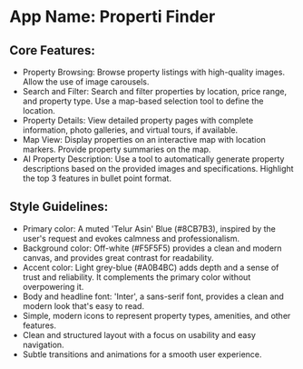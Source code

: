 # **App Name**: Properti Finder

## Core Features:

- Property Browsing: Browse property listings with high-quality images. Allow the use of image carousels.
- Search and Filter: Search and filter properties by location, price range, and property type. Use a map-based selection tool to define the location.
- Property Details: View detailed property pages with complete information, photo galleries, and virtual tours, if available.
- Map View: Display properties on an interactive map with location markers. Provide property summaries on the map.
- AI Property Description: Use a tool to automatically generate property descriptions based on the provided images and specifications.  Highlight the top 3 features in bullet point format.

## Style Guidelines:

- Primary color: A muted 'Telur Asin' Blue (#8CB7B3), inspired by the user's request and evokes calmness and professionalism.
- Background color: Off-white (#F5F5F5) provides a clean and modern canvas, and provides great contrast for readability.
- Accent color: Light grey-blue (#A0B4BC) adds depth and a sense of trust and reliability. It complements the primary color without overpowering it.
- Body and headline font: 'Inter', a sans-serif font, provides a clean and modern look that's easy to read.
- Simple, modern icons to represent property types, amenities, and other features.
- Clean and structured layout with a focus on usability and easy navigation.
- Subtle transitions and animations for a smooth user experience.
